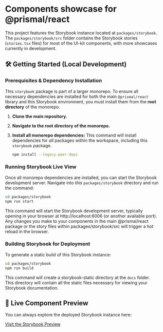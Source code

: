 # Components showcase for @prismal/react

This project features the Storybook instance located at `packages/storybook`. The `packages/storybook/src` folder contains the Storybook stories (`stories.tsx` files) for most of the UI-kit components, with more showcases currently in development.

## 🛠️ Getting Started (Local Development)

### Prerequisites & Dependency Installation

This `storybook` package is part of a larger monorepo. To ensure all necessary dependencies are installed for both the main `@prismal/react` library and this Storybook environment, you must install them from the **root directory** of the monorepo.

1.  **Clone the main repository.**
2.  **Navigate to the root directory of the monorepo.**
3.  **Install all monorepo dependencies:** This command will install dependencies for *all* packages within the workspace, including this `storybook` package.

    ```bash
    npm install --legacy-peer-deps
    ```

### Running Storybook Live View

Once all monorepo dependencies are installed, you can start the Storybook development server. Navigate into *this* `packages/storybook` directory and run the command:

```bash
cd packages/storybook
npm run start
```

This command will start the Storybook development server, typically opening in your browser at http://localhost:6006 (or another available port). Any changes you make to your components in the main @prismal/react package or the story files within packages/storybook/src will trigger a hot reload in the browser.

### Building Storybook for Deployment
To generate a static build of this Storybook instance:

```bash
cd packages/storybook
npm run build
```
This command will create a storybook-static directory at the `docs` folder. This directory will contain all the static files necessary for viewing your Storybook documentation.

## 🔗 Live Component Preview
You can always explore the deployed Storybook instance here:

[Visit the Storybook Preview](https://onyx-og.github.io/prismal-react/)
